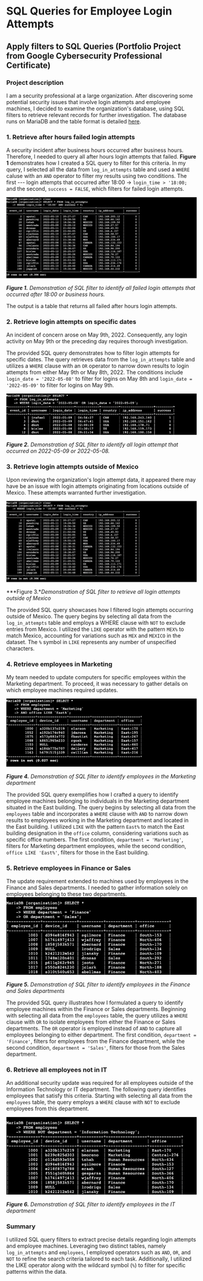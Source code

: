 # SQL Queries for Employee Login Attempts 

## Apply filters to SQL Queries (Portfolio Project from Google Cybersecurity Professional Certificate)

### Project description
I am a security professional at a large organization. After discovering some potential security issues that involve login attempts and employee machines, I decided to examine the organization's database, using SQL filters to retrieve relevant records for further investigation. The database runs on MariaDB and the table format is detailed [here](https://github.com/averyth3archivist/SQLloginqueries/blob/38de08f19ad6839bbb0ced8246772bc69576bf04/Employee%20Log-in%20SQL%20Table%20Format.docx).

### 1. Retrieve after hours failed login attempts
A security incident after business hours occurred after business hours. Therefore, I needed to query all after hours login attempts that failed. **Figure 1** demonstrates how I created a SQL query to filter for this criteria. In my query, I selected all the data from ```log_in_attempts``` table and used a ```WHERE``` caluse with an ```AND``` operator to filter my results using two conditions. The first --- login attempts that occurred after 18:00 -> ```login_time > '18:00;``` and the second, ```success = FALSE```, which filters for failed login attempts.

![alt text][figure1]

[figure1]: https://github.com/averyth3archivist/SQLloginqueries/blob/7f416af7f8f001fb9868ca8ff8764db7893d147d/SQLfilters_Figure1.png "Figure 1"

***Figure 1.** Demonstration of SQL filter to identify all failed login attempts that occurred after 18:00 or business hours.*

The output is a table that returns all failed after hours login attempts.

### 2. Retrieve login attempts on specific dates
An incident of concern arose on May 9th, 2022. Consequently, any login activity on May 9th or the preceding day requires thorough investigation.

The provided SQL query demonstrates how to filter login attempts for specific dates. The query retrieves data from the ````log_in_attempts```` table and utilizes a ```WHERE``` clause with an ```OR``` operator to narrow down results to login attempts from either May 9th or May 8th, 2022. The conditions include ```login_date = '2022-05-08'``` to filter for logins on May 8th and ```login_date = '2022-05-09'``` to filter for logins on May 9th.

![alt text][figure2]

[figure2]: https://github.com/averyth3archivist/SQLloginqueries/blob/7f416af7f8f001fb9868ca8ff8764db7893d147d/SQLfilters_Figure2.png "Figure 2"

***Figure 2.** Demonstration of SQL filter to identify all login attempt that occurred on 2022-05-09 or 2022-05-08.*

### 3. Retrieve login attempts outside of Mexico
Upon reviewing the organization's login attempt data, it appeared there may have be an issue with login attempts originating from locations outside of Mexico. These attempts warranted further investigation.

![alt text][figure1]

[figure3]: https://github.com/averyth3archivist/SQLloginqueries/blob/7f416af7f8f001fb9868ca8ff8764db7893d147d/SQLfilters_Figure3.png "Figure 3"
***Figure 3.**Demonstration of SQL filter to retrieve all login attempts outside of Mexico*

The provided SQL query showcases how I filtered login attempts occurring outside of Mexico. The query begins by selecting all data from the ```log_in_attempts``` table and employs a WHERE clause with ```NOT``` to exclude entries from Mexico. I utilized the ```LIKE``` operator with the pattern ```MEX%``` to match Mexico, accounting for variations such as ```MEX``` and ```MEXICO``` in the dataset. The ```%``` symbol in ```LIKE``` represents any number of unspecified characters.

### 4. Retrieve employees in Marketing
My team needed to update computers for specific employees within the Marketing department. To proceed, it was necessary to gather details on which employee machines required updates.

![alt text][figure4]

[figure4]: https://github.com/averyth3archivist/SQLloginqueries/blob/7f416af7f8f001fb9868ca8ff8764db7893d147d/SQLfilters_Figure4.png "Figure 4"
***Figure 4.** Demonstration of SQL filter to identify employees in the Marketing department*

The provided SQL query exemplifies how I crafted a query to identify employee machines belonging to individuals in the Marketing department situated in the East building. The query begins by selecting all data from the ```employees``` table and incorporates a ```WHERE``` clause with ```AND``` to narrow down results to employees working in the Marketing department and located in the East building. I utilized ```LIKE``` with the pattern ```East%``` to match the East building designation in the ```office``` column, considering variations such as specific office numbers. The first condition, ```department = 'Marketing'```, filters for Marketing department employees, while the second condition, ```office LIKE 'East%'```, filters for those in the East building.

### 5. Retrieve employees in Finance or Sales
The update requirement extended to machines used by employees in the Finance and Sales departments. I needed to gather information solely on employees belonging to these two departments.
![alt text][figure5]

[figure5]: https://github.com/averyth3archivist/SQLloginqueries/blob/7f416af7f8f001fb9868ca8ff8764db7893d147d/SQLfilters_Figure5.png "Figure 5"
***Figure 5.** Demonstration of SQL filter to identify employees in the Finance and Sales departments*

The provided SQL query illustrates how I formulated a query to identify employee machines within the Finance or Sales departments. Beginning with selecting all data from the ```employees``` table, the query utilizes a ```WHERE``` clause with ```OR``` to isolate employees from either the Finance or Sales departments. The ```OR``` operator is employed instead of ```AND``` to capture all employees belonging to either department. The first condition, ```department = 'Finance'```, filters for employees from the Finance department, while the second condition, ```department = 'Sales'```, filters for those from the Sales department.

### 6. Retrieve all employees not in IT
An additional security update was required for all employees outside of the Information Technology or IT department. The following query identifies employees that satisfy this criteria. Starting with selecting all data from the ```employees``` table, the query employs a ```WHERE``` clause with ```NOT``` to exclude employees from this department.

![alt text][figure6]

[figure6]: https://github.com/averyth3archivist/SQLloginqueries/blob/7f416af7f8f001fb9868ca8ff8764db7893d147d/SQLfilters_Figure6.png "Figure 6"
***Figure 6.** Demonstration of SQL filter to identify employees in the IT department*

### Summary
I utilized SQL query filters to extract precise details regarding login attempts and employee machines. Leveraging two distinct tables, namely ```log_in_attempts``` and ```employees```, I employed operators such as ```AND```, ```OR```, and ```NOT``` to refine the search criteria tailored to each task. Additionally, I utilized the LIKE operator along with the wildcard symbol (```%```) to filter for specific patterns within the data.



